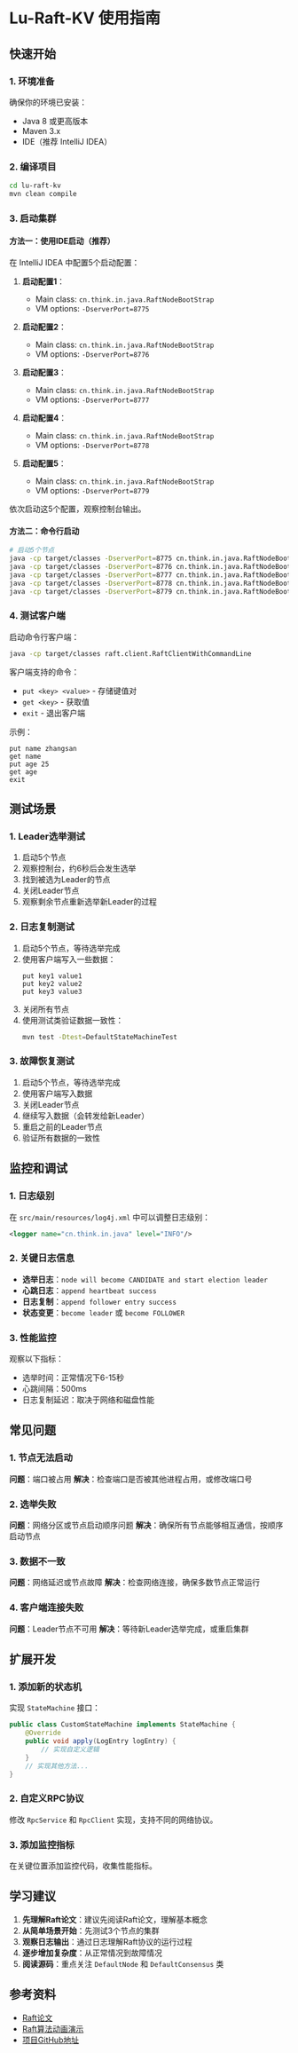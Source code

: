 # Lu-Raft-KV 使用指南

## 快速开始

### 1. 环境准备

确保你的环境已安装：
- Java 8 或更高版本
- Maven 3.x
- IDE（推荐 IntelliJ IDEA）

### 2. 编译项目

```bash
cd lu-raft-kv
mvn clean compile
```

### 3. 启动集群

#### 方法一：使用IDE启动（推荐）

在 IntelliJ IDEA 中配置5个启动配置：

1. **启动配置1**：
   - Main class: `cn.think.in.java.RaftNodeBootStrap`
   - VM options: `-DserverPort=8775`

2. **启动配置2**：
   - Main class: `cn.think.in.java.RaftNodeBootStrap`
   - VM options: `-DserverPort=8776`

3. **启动配置3**：
   - Main class: `cn.think.in.java.RaftNodeBootStrap`
   - VM options: `-DserverPort=8777`

4. **启动配置4**：
   - Main class: `cn.think.in.java.RaftNodeBootStrap`
   - VM options: `-DserverPort=8778`

5. **启动配置5**：
   - Main class: `cn.think.in.java.RaftNodeBootStrap`
   - VM options: `-DserverPort=8779`

依次启动这5个配置，观察控制台输出。

#### 方法二：命令行启动

```bash
# 启动5个节点
java -cp target/classes -DserverPort=8775 cn.think.in.java.RaftNodeBootStrap &
java -cp target/classes -DserverPort=8776 cn.think.in.java.RaftNodeBootStrap &
java -cp target/classes -DserverPort=8777 cn.think.in.java.RaftNodeBootStrap &
java -cp target/classes -DserverPort=8778 cn.think.in.java.RaftNodeBootStrap &
java -cp target/classes -DserverPort=8779 cn.think.in.java.RaftNodeBootStrap &
```

### 4. 测试客户端

启动命令行客户端：

```bash
java -cp target/classes raft.client.RaftClientWithCommandLine
```

客户端支持的命令：
- `put <key> <value>` - 存储键值对
- `get <key>` - 获取值
- `exit` - 退出客户端

示例：
```
put name zhangsan
get name
put age 25
get age
exit
```

## 测试场景

### 1. Leader选举测试

1. 启动5个节点
2. 观察控制台，约6秒后会发生选举
3. 找到被选为Leader的节点
4. 关闭Leader节点
5. 观察剩余节点重新选举新Leader的过程

### 2. 日志复制测试

1. 启动5个节点，等待选举完成
2. 使用客户端写入一些数据：
   ```
   put key1 value1
   put key2 value2
   put key3 value3
   ```
3. 关闭所有节点
4. 使用测试类验证数据一致性：
   ```bash
   mvn test -Dtest=DefaultStateMachineTest
   ```

### 3. 故障恢复测试

1. 启动5个节点，等待选举完成
2. 使用客户端写入数据
3. 关闭Leader节点
4. 继续写入数据（会转发给新Leader）
5. 重启之前的Leader节点
6. 验证所有数据的一致性

## 监控和调试

### 1. 日志级别

在 `src/main/resources/log4j.xml` 中可以调整日志级别：

```xml
<logger name="cn.think.in.java" level="INFO"/>
```

### 2. 关键日志信息

- **选举日志**：`node will become CANDIDATE and start election leader`
- **心跳日志**：`append heartbeat success`
- **日志复制**：`append follower entry success`
- **状态变更**：`become leader` 或 `become FOLLOWER`

### 3. 性能监控

观察以下指标：
- 选举时间：正常情况下6-15秒
- 心跳间隔：500ms
- 日志复制延迟：取决于网络和磁盘性能

## 常见问题

### 1. 节点无法启动

**问题**：端口被占用
**解决**：检查端口是否被其他进程占用，或修改端口号

### 2. 选举失败

**问题**：网络分区或节点启动顺序问题
**解决**：确保所有节点能够相互通信，按顺序启动节点

### 3. 数据不一致

**问题**：网络延迟或节点故障
**解决**：检查网络连接，确保多数节点正常运行

### 4. 客户端连接失败

**问题**：Leader节点不可用
**解决**：等待新Leader选举完成，或重启集群

## 扩展开发

### 1. 添加新的状态机

实现 `StateMachine` 接口：

```java
public class CustomStateMachine implements StateMachine {
    @Override
    public void apply(LogEntry logEntry) {
        // 实现自定义逻辑
    }
    // 实现其他方法...
}
```

### 2. 自定义RPC协议

修改 `RpcService` 和 `RpcClient` 实现，支持不同的网络协议。

### 3. 添加监控指标

在关键位置添加监控代码，收集性能指标。

## 学习建议

1. **先理解Raft论文**：建议先阅读Raft论文，理解基本概念
2. **从简单场景开始**：先测试3个节点的集群
3. **观察日志输出**：通过日志理解Raft协议的运行过程
4. **逐步增加复杂度**：从正常情况到故障情况
5. **阅读源码**：重点关注 `DefaultNode` 和 `DefaultConsensus` 类

## 参考资料

- [Raft论文](https://raft.github.io/raft.pdf)
- [Raft算法动画演示](https://raft.github.io/)
- [项目GitHub地址](https://github.com/stateis0/lu-raft-kv)

